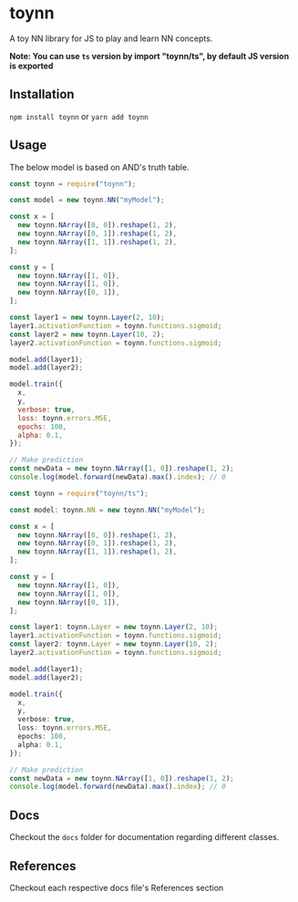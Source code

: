 # toynn

A toy NN library for JS to play and learn NN concepts.

**Note: You can use `ts` version by import "toynn/ts", by default JS version is exported**

## Installation

`npm install toynn` or `yarn add toynn`

## Usage

The below model is based on AND's truth table.

```js
const toynn = require("toynn");

const model = new toynn.NN("myModel");

const x = [
  new toynn.NArray([0, 0]).reshape(1, 2),
  new toynn.NArray([0, 1]).reshape(1, 2),
  new toynn.NArray([1, 1]).reshape(1, 2),
];

const y = [
  new toynn.NArray([1, 0]),
  new toynn.NArray([1, 0]),
  new toynn.NArray([0, 1]),
];

const layer1 = new toynn.Layer(2, 10);
layer1.activationFunction = toynn.functions.sigmoid;
const layer2 = new toynn.Layer(10, 2);
layer2.activationFunction = toynn.functions.sigmoid;

model.add(layer1);
model.add(layer2);

model.train({
  x,
  y,
  verbose: true,
  loss: toynn.errors.MSE,
  epochs: 100,
  alpha: 0.1,
});

// Make prediction
const newData = new toynn.NArray([1, 0]).reshape(1, 2);
console.log(model.forward(newData).max().index); // 0
```

```ts
const toynn = require("toynn/ts");

const model: toynn.NN = new toynn.NN("myModel");

const x = [
  new toynn.NArray([0, 0]).reshape(1, 2),
  new toynn.NArray([0, 1]).reshape(1, 2),
  new toynn.NArray([1, 1]).reshape(1, 2),
];

const y = [
  new toynn.NArray([1, 0]),
  new toynn.NArray([1, 0]),
  new toynn.NArray([0, 1]),
];

const layer1: toynn.Layer = new toynn.Layer(2, 10);
layer1.activationFunction = toynn.functions.sigmoid;
const layer2: toynn.Layer = new toynn.Layer(10, 2);
layer2.activationFunction = toynn.functions.sigmoid;

model.add(layer1);
model.add(layer2);

model.train({
  x,
  y,
  verbose: true,
  loss: toynn.errors.MSE,
  epochs: 100,
  alpha: 0.1,
});

// Make prediction
const newData = new toynn.NArray([1, 0]).reshape(1, 2);
console.log(model.forward(newData).max().index); // 0
```

## Docs

Checkout the `docs` folder for documentation regarding different classes.

## References

Checkout each respective docs file's References section
